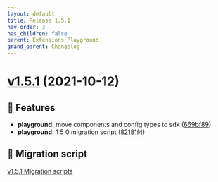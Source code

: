```yaml
---
layout: default
title: Release 1.5.1
nav_order: 3
has_children: false
parent: Extensions Playground
grand_parent: Changelog
---
```


# [v1.5.1](https://github.com/lumapps/lumapps-extensions-playground/compare/v1.5.0...v1.5.1) (2021-10-12)

## 🚀 Features

-  **playground:** move components and config types to sdk ([669bf89](https://github.com/lumapps/lumapps-extensions-playground/commit/669bf898d8305635a7e24936d33982bd04c814ce))
-  **playground:** 1 5 0 migration script  ([82181f4](https://github.com/lumapps/lumapps-extensions-playground/commit/82181f4406d0593c402e3ab6f16014a750a98891))

## 💾 Migration script

[v1.5.1 Migration scripts](1.5.1.zip)
